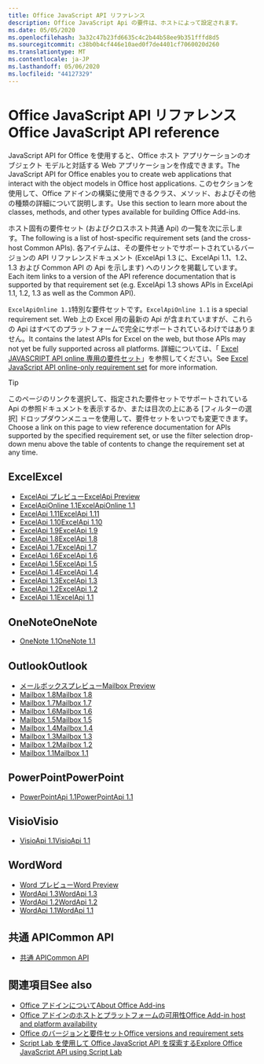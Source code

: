 ```yaml
---
title: Office JavaScript API リファレンス
description: Office JavaScript Api の要件は、ホストによって設定されます。
ms.date: 05/05/2020
ms.openlocfilehash: 3a32c47b23fd6635c4c2b44b58ee9b351fffd8d5
ms.sourcegitcommit: c38b0b4cf446e10aed0f7de4401cf7060020d260
ms.translationtype: MT
ms.contentlocale: ja-JP
ms.lasthandoff: 05/06/2020
ms.locfileid: "44127329"
---
```

# <a name="office-javascript-api-reference"></a><span data-ttu-id="a9598-103">Office JavaScript API リファレンス</span><span class="sxs-lookup"><span data-stu-id="a9598-103">Office JavaScript API reference</span></span>

<span data-ttu-id="a9598-104">JavaScript API for Office を使用すると、Office ホスト アプリケーションのオブジェクト モデルと対話する Web アプリケーションを作成できます。</span><span class="sxs-lookup"><span data-stu-id="a9598-104">The JavaScript API for Office enables you to create web applications that interact with the object models in Office host applications.</span></span> <span data-ttu-id="a9598-105">このセクションを使用して、Office アドインの構築に使用できるクラス、メソッド、およびその他の種類の詳細について説明します。</span><span class="sxs-lookup"><span data-stu-id="a9598-105">Use this section to learn more about the classes, methods, and other types available for building Office Add-ins.</span></span>

<span data-ttu-id="a9598-106">ホスト固有の要件セット (およびクロスホスト共通 Api) の一覧を次に示します。</span><span class="sxs-lookup"><span data-stu-id="a9598-106">The following is a list of host-specific requirement sets (and the cross-host Common APIs).</span></span> <span data-ttu-id="a9598-107">各アイテムは、その要件セットでサポートされているバージョンの API リファレンスドキュメント (ExcelApi 1.3 に、ExcelApi 1.1、1.2、1.3 および Common API の Api を示します) へのリンクを掲載しています。</span><span class="sxs-lookup"><span data-stu-id="a9598-107">Each item links to a version of the API reference documentation that is supported by that requirement set (e.g. ExcelApi 1.3 shows APIs in ExcelApi 1.1, 1.2, 1.3 as well as the Common API).</span></span>

<span data-ttu-id="a9598-108">`ExcelApiOnline 1.1`特別な要件セットです。</span><span class="sxs-lookup"><span data-stu-id="a9598-108">`ExcelApiOnline 1.1` is a special requirement set.</span></span> <span data-ttu-id="a9598-109">Web 上の Excel 用の最新の Api が含まれていますが、これらの Api はすべてのプラットフォームで完全にサポートされているわけではありません。</span><span class="sxs-lookup"><span data-stu-id="a9598-109">It contains the latest APIs for Excel on the web, but those APIs may not yet be fully supported across all platforms.</span></span> <span data-ttu-id="a9598-110">詳細については、「 [Excel JAVASCRIPT API online 専用の要件セット](/office/dev/add-ins/reference/requirement-sets/excel-api-online-requirement-set)」を参照してください。</span><span class="sxs-lookup"><span data-stu-id="a9598-110">See [Excel JavaScript API online-only requirement set](/office/dev/add-ins/reference/requirement-sets/excel-api-online-requirement-set) for more information.</span></span>

> [!TIP]
> <span data-ttu-id="a9598-111">このページのリンクを選択して、指定された要件セットでサポートされている Api の参照ドキュメントを表示するか、または目次の上にある [フィルターの選択] ドロップダウンメニューを使用して、要件セットをいつでも変更できます。</span><span class="sxs-lookup"><span data-stu-id="a9598-111">Choose a link on this page to view reference documentation for APIs supported by the specified requirement set, or use the filter selection drop-down menu above the table of contents to change the requirement set at any time.</span></span>

## <a name="excel"></a><span data-ttu-id="a9598-112">Excel</span><span class="sxs-lookup"><span data-stu-id="a9598-112">Excel</span></span>

- [<span data-ttu-id="a9598-113">ExcelApi プレビュー</span><span class="sxs-lookup"><span data-stu-id="a9598-113">ExcelApi Preview</span></span>](/javascript/api/excel?view=excel-js-preview)
- [<span data-ttu-id="a9598-114">ExcelApiOnline 1.1</span><span class="sxs-lookup"><span data-stu-id="a9598-114">ExcelApiOnline 1.1</span></span>](/javascript/api/excel?view=excel-js-online)
- [<span data-ttu-id="a9598-115">ExcelApi 1.11</span><span class="sxs-lookup"><span data-stu-id="a9598-115">ExcelApi 1.11</span></span>](/javascript/api/excel?view=excel-js-1.11)
- [<span data-ttu-id="a9598-116">ExcelApi 1.10</span><span class="sxs-lookup"><span data-stu-id="a9598-116">ExcelApi 1.10</span></span>](/javascript/api/excel?view=excel-js-1.10)
- [<span data-ttu-id="a9598-117">ExcelApi 1.9</span><span class="sxs-lookup"><span data-stu-id="a9598-117">ExcelApi 1.9</span></span>](/javascript/api/excel?view=excel-js-1.9)
- [<span data-ttu-id="a9598-118">ExcelApi 1.8</span><span class="sxs-lookup"><span data-stu-id="a9598-118">ExcelApi 1.8</span></span>](/javascript/api/excel?view=excel-js-1.8)
- [<span data-ttu-id="a9598-119">ExcelApi 1.7</span><span class="sxs-lookup"><span data-stu-id="a9598-119">ExcelApi 1.7</span></span>](/javascript/api/excel?view=excel-js-1.7)
- [<span data-ttu-id="a9598-120">ExcelApi 1.6</span><span class="sxs-lookup"><span data-stu-id="a9598-120">ExcelApi 1.6</span></span>](/javascript/api/excel?view=excel-js-1.6)
- [<span data-ttu-id="a9598-121">ExcelApi 1.5</span><span class="sxs-lookup"><span data-stu-id="a9598-121">ExcelApi 1.5</span></span>](/javascript/api/excel?view=excel-js-1.5)
- [<span data-ttu-id="a9598-122">ExcelApi 1.4</span><span class="sxs-lookup"><span data-stu-id="a9598-122">ExcelApi 1.4</span></span>](/javascript/api/excel?view=excel-js-1.4)
- [<span data-ttu-id="a9598-123">ExcelApi 1.3</span><span class="sxs-lookup"><span data-stu-id="a9598-123">ExcelApi 1.3</span></span>](/javascript/api/excel?view=excel-js-1.3)
- [<span data-ttu-id="a9598-124">ExcelApi 1.2</span><span class="sxs-lookup"><span data-stu-id="a9598-124">ExcelApi 1.2</span></span>](/javascript/api/excel?view=excel-js-1.2)
- [<span data-ttu-id="a9598-125">ExcelApi 1.1</span><span class="sxs-lookup"><span data-stu-id="a9598-125">ExcelApi 1.1</span></span>](/javascript/api/excel?view=excel-js-1.1)

## <a name="onenote"></a><span data-ttu-id="a9598-126">OneNote</span><span class="sxs-lookup"><span data-stu-id="a9598-126">OneNote</span></span>

- [<span data-ttu-id="a9598-127">OneNote 1.1</span><span class="sxs-lookup"><span data-stu-id="a9598-127">OneNote 1.1</span></span>](/javascript/api/onenote?view=onenote-js-1.1)

## <a name="outlook"></a><span data-ttu-id="a9598-128">Outlook</span><span class="sxs-lookup"><span data-stu-id="a9598-128">Outlook</span></span>

- [<span data-ttu-id="a9598-129">メールボックスプレビュー</span><span class="sxs-lookup"><span data-stu-id="a9598-129">Mailbox Preview</span></span>](/javascript/api/outlook?view=outlook-js-preview)
- [<span data-ttu-id="a9598-130">Mailbox 1.8</span><span class="sxs-lookup"><span data-stu-id="a9598-130">Mailbox 1.8</span></span>](/javascript/api/outlook?view=outlook-js-1.8)
- [<span data-ttu-id="a9598-131">Mailbox 1.7</span><span class="sxs-lookup"><span data-stu-id="a9598-131">Mailbox 1.7</span></span>](/javascript/api/outlook?view=outlook-js-1.7)
- [<span data-ttu-id="a9598-132">Mailbox 1.6</span><span class="sxs-lookup"><span data-stu-id="a9598-132">Mailbox 1.6</span></span>](/javascript/api/outlook?view=outlook-js-1.6)
- [<span data-ttu-id="a9598-133">Mailbox 1.5</span><span class="sxs-lookup"><span data-stu-id="a9598-133">Mailbox 1.5</span></span>](/javascript/api/outlook?view=outlook-js-1.5)
- [<span data-ttu-id="a9598-134">Mailbox 1.4</span><span class="sxs-lookup"><span data-stu-id="a9598-134">Mailbox 1.4</span></span>](/javascript/api/outlook?view=outlook-js-1.4)
- [<span data-ttu-id="a9598-135">Mailbox 1.3</span><span class="sxs-lookup"><span data-stu-id="a9598-135">Mailbox 1.3</span></span>](/javascript/api/outlook?view=outlook-js-1.3)
- [<span data-ttu-id="a9598-136">Mailbox 1.2</span><span class="sxs-lookup"><span data-stu-id="a9598-136">Mailbox 1.2</span></span>](/javascript/api/outlook?view=outlook-js-1.2)
- [<span data-ttu-id="a9598-137">Mailbox 1.1</span><span class="sxs-lookup"><span data-stu-id="a9598-137">Mailbox 1.1</span></span>](/javascript/api/outlook?view=outlook-js-1.1)

## <a name="powerpoint"></a><span data-ttu-id="a9598-138">PowerPoint</span><span class="sxs-lookup"><span data-stu-id="a9598-138">PowerPoint</span></span>

- [<span data-ttu-id="a9598-139">PowerPointApi 1.1</span><span class="sxs-lookup"><span data-stu-id="a9598-139">PowerPointApi 1.1</span></span>](/javascript/api/powerpoint?view=powerpoint-js-1.1)

## <a name="visio"></a><span data-ttu-id="a9598-140">Visio</span><span class="sxs-lookup"><span data-stu-id="a9598-140">Visio</span></span>

- [<span data-ttu-id="a9598-141">VisioApi 1.1</span><span class="sxs-lookup"><span data-stu-id="a9598-141">VisioApi 1.1</span></span>](/javascript/api/visio?view=visio-js-1.1)

## <a name="word"></a><span data-ttu-id="a9598-142">Word</span><span class="sxs-lookup"><span data-stu-id="a9598-142">Word</span></span>

- [<span data-ttu-id="a9598-143">Word プレビュー</span><span class="sxs-lookup"><span data-stu-id="a9598-143">Word Preview</span></span>](/javascript/api/word?view=word-js-preview)
- [<span data-ttu-id="a9598-144">WordApi 1.3</span><span class="sxs-lookup"><span data-stu-id="a9598-144">WordApi 1.3</span></span>](/javascript/api/word?view=word-js-1.3)
- [<span data-ttu-id="a9598-145">WordApi 1.2</span><span class="sxs-lookup"><span data-stu-id="a9598-145">WordApi 1.2</span></span>](/javascript/api/word?view=word-js-1.2)
- [<span data-ttu-id="a9598-146">WordApi 1.1</span><span class="sxs-lookup"><span data-stu-id="a9598-146">WordApi 1.1</span></span>](/javascript/api/word?view=word-js-1.1)

## <a name="common-api"></a><span data-ttu-id="a9598-147">共通 API</span><span class="sxs-lookup"><span data-stu-id="a9598-147">Common API</span></span>

- [<span data-ttu-id="a9598-148">共通 API</span><span class="sxs-lookup"><span data-stu-id="a9598-148">Common API</span></span>](/javascript/api/office?view=common-js)

## <a name="see-also"></a><span data-ttu-id="a9598-149">関連項目</span><span class="sxs-lookup"><span data-stu-id="a9598-149">See also</span></span>

- [<span data-ttu-id="a9598-150">Office アドインについて</span><span class="sxs-lookup"><span data-stu-id="a9598-150">About Office Add-ins</span></span>](/office/dev/add-ins/overview)
- [<span data-ttu-id="a9598-151">Office アドインのホストとプラットフォームの可用性</span><span class="sxs-lookup"><span data-stu-id="a9598-151">Office Add-in host and platform availability</span></span>](/office/dev/add-ins/overview/office-add-in-availability)
- [<span data-ttu-id="a9598-152">Office のバージョンと要件セット</span><span class="sxs-lookup"><span data-stu-id="a9598-152">Office versions and requirement sets</span></span>](/office/dev/add-ins/develop/office-versions-and-requirement-sets)
- [<span data-ttu-id="a9598-153">Script Lab を使用して Office JavaScript API を探索する</span><span class="sxs-lookup"><span data-stu-id="a9598-153">Explore Office JavaScript API using Script Lab</span></span>](/office/dev/add-ins/overview/explore-with-script-lab)
